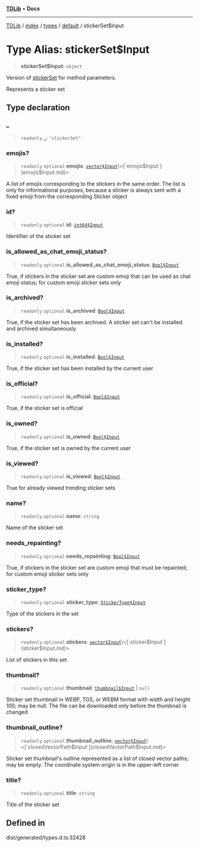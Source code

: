 [**TDLib**](../../../../../../README.md) • **Docs**

***

[TDLib](../../../../../../modules.md) / [index](../../../../../README.md) / [types](../../../README.md) / [default](../README.md) / stickerSet$Input

# Type Alias: stickerSet$Input

> **stickerSet$Input**: `object`

Version of [stickerSet](stickerSet.md) for method parameters.

Represents a sticker set

## Type declaration

### \_

> `readonly` **\_**: `"stickerSet"`

### emojis?

> `readonly` `optional` **emojis**: [`vector$Input`](vector$Input.md)\<[`emojis$Input`](emojis$Input.md)\>

A list of emojis corresponding to the stickers in the same order. The list is only for informational purposes, because a sticker is always sent with a fixed emoji from the corresponding Sticker object

### id?

> `readonly` `optional` **id**: [`int64$Input`](int64$Input.md)

Identifier of the sticker set

### is\_allowed\_as\_chat\_emoji\_status?

> `readonly` `optional` **is\_allowed\_as\_chat\_emoji\_status**: [`Bool$Input`](Bool$Input.md)

True, if stickers in the sticker set are custom emoji that can be used as chat emoji status; for custom emoji sticker sets only

### is\_archived?

> `readonly` `optional` **is\_archived**: [`Bool$Input`](Bool$Input.md)

True, if the sticker set has been archived. A sticker set can't be installed and archived simultaneously

### is\_installed?

> `readonly` `optional` **is\_installed**: [`Bool$Input`](Bool$Input.md)

True, if the sticker set has been installed by the current user

### is\_official?

> `readonly` `optional` **is\_official**: [`Bool$Input`](Bool$Input.md)

True, if the sticker set is official

### is\_owned?

> `readonly` `optional` **is\_owned**: [`Bool$Input`](Bool$Input.md)

True, if the sticker set is owned by the current user

### is\_viewed?

> `readonly` `optional` **is\_viewed**: [`Bool$Input`](Bool$Input.md)

True for already viewed trending sticker sets

### name?

> `readonly` `optional` **name**: `string`

Name of the sticker set

### needs\_repainting?

> `readonly` `optional` **needs\_repainting**: [`Bool$Input`](Bool$Input.md)

True, if stickers in the sticker set are custom emoji that must be repainted; for custom emoji sticker sets only

### sticker\_type?

> `readonly` `optional` **sticker\_type**: [`StickerType$Input`](StickerType$Input.md)

Type of the stickers in the set

### stickers?

> `readonly` `optional` **stickers**: [`vector$Input`](vector$Input.md)\<[`sticker$Input`](sticker$Input.md)\>

List of stickers in this set

### thumbnail?

> `readonly` `optional` **thumbnail**: [`thumbnail$Input`](thumbnail$Input.md) \| `null`

Sticker set thumbnail in WEBP, TGS, or WEBM format with width and height 100; may be null. The file can be downloaded only before the thumbnail is changed

### thumbnail\_outline?

> `readonly` `optional` **thumbnail\_outline**: [`vector$Input`](vector$Input.md)\<[`closedVectorPath$Input`](closedVectorPath$Input.md)\>

Sticker set thumbnail's outline represented as a list of closed vector paths; may be empty. The coordinate system origin is in the upper-left corner

### title?

> `readonly` `optional` **title**: `string`

Title of the sticker set

## Defined in

dist/generated/types.d.ts:32428
